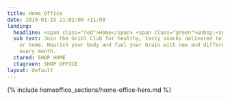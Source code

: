```yaml
---
title: Home Office
date: 2019-01-15 21:02:00 +11:00
landing:
  headline: <span class="red">Home</span> <span class="green">&nbsp;<span class="or">or</span>&nbsp;&nbsp;Office</span>
  sub text: Join the Gnibl Club for healthy, tasty snacks delivered to your office
    or home. Nourish your body and fuel your brain with new and different snacks delivered
    every month.
  ctared: SHOP HOME
  ctagreen: SHOP OFFICE
layout: default
---
```


<main>
{% include homeoffice_sections/home-office-hero.md %}
</main>